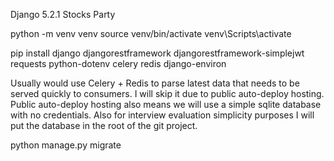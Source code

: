 Django 5.2.1 Stocks Party

python -m venv venv
source venv/bin/activate                                                                                                                    venv\Scripts\activate

pip install django djangorestframework djangorestframework-simplejwt requests python-dotenv celery redis django-environ

Usually would use Celery + Redis to parse latest data that needs to be served quickly to consumers. I will skip it due to public auto-deploy hosting.
Public auto-deploy hosting also means we will use a simple sqlite database with no credentials.
Also for interview evaluation simplicity purposes I will put the database in the root of the git project.

python manage.py migrate